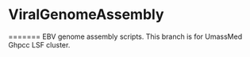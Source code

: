 # ViralGenomeAssembly

=======
EBV genome assembly scripts. This branch is for UmassMed Ghpcc LSF cluster.
